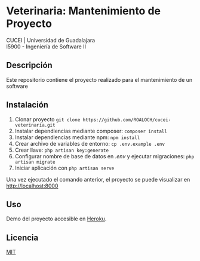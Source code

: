 # Veterinaria: Mantenimiento de Proyecto

CUCEI | Universidad de Guadalajara  
I5900 - Ingeniería de Software II

## Descripción

Este repositorio contiene el proyecto realizado para el mantenimiento de un software

## Instalación

1. Clonar proyecto `git clone https://github.com/ROALOCH/cucei-veterinaria.git`
2. Instalar dependiencias mediante composer: `composer install`
3. Instalar dependiencias mediante npm: `npm install`
4. Crear archivo de variables de entorno: `cp .env.example .env`
5. Crear llave: `php artisan key:generate`
6. Configurar nombre de base de datos en _.env_ y ejecutar migraciones: `php artisan migrate`
7. Iniciar aplicación con `php artisan serve`

Una vez ejecutado el comando anterior, el proyecto se puede visualizar en [http://localhost:8000](http://localhost:8000)

## Uso

Demo del proyecto accesible en [Heroku](http://vet-db.herokuapp.com/).

## Licencia

[MIT](https://github.com/ROALOCH/cucei-veterinaria/blob/main/LICENSE)
